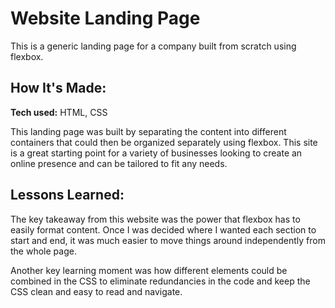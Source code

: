 # Website Landing Page
This is a generic landing page for a company built from scratch using flexbox.


## How It's Made:

**Tech used:** HTML, CSS

This landing page was built by separating the content into different containers that could then be organized separately using flexbox. This site is a great starting point for a variety of businesses looking to create an online presence and can be tailored to fit any needs.


## Lessons Learned:

The key takeaway from this website was the power that flexbox has to easily format content. Once I was decided where I wanted each section to start and end, it was much easier to move things around independently from the whole page. 

Another key learning moment was how different elements could be combined in the CSS to eliminate redundancies in the code and keep the CSS clean and easy to read and navigate. 

